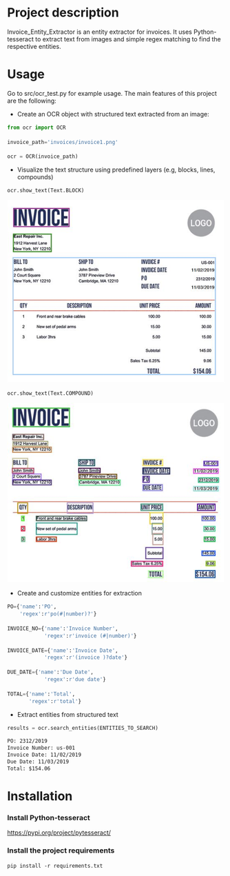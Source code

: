 # Project description

Invoice_Entity_Extractor is an entity extractor for invoices. It uses Python-tesseract
to extract text from images and simple regex matching to find the respective entities.

# Usage

Go to src/ocr_test.py for example usage. 
The main features of this project are the following:

+ Create an OCR object with structured text extracted from an image:
```python
from ocr import OCR

invoice_path='invoices/invoice1.png'

ocr = OCR(invoice_path)
```

+ Visualize the text structure using predefined layers (e.g, blocks, lines, compounds) 
```python
ocr.show_text(Text.BLOCK)
```
![alt text](https://github.com/diogomfarinha/Invoice_Entity_Extractor/blob/master/images/blocks.JPG)

```python
ocr.show_text(Text.COMPOUND)
```
![alt text](https://github.com/diogomfarinha/Invoice_Entity_Extractor/blob/master/images/compounds.JPG)

+ Create and customize entities for extraction
```python      
PO={'name':'PO',
    'regex':r'po(#|number)?'}

INVOICE_NO={'name':'Invoice Number',
            'regex':r'invoice (#|number)'}

INVOICE_DATE={'name':'Invoice Date',
            'regex':r'(invoice )?date'}

DUE_DATE={'name':'Due Date',
            'regex':r'due date'}

TOTAL={'name':'Total',
       'regex':r'total'}
```

+ Extract entities from structured text
```python
results = ocr.search_entities(ENTITIES_TO_SEARCH)
```
```
PO: 2312/2019
Invoice Number: us-001
Invoice Date: 11/02/2019
Due Date: 11/03/2019
Total: $154.06
```

# Installation
### Install Python-tesseract
https://pypi.org/project/pytesseract/

### Install the project requirements
`pip install -r requirements.txt`


